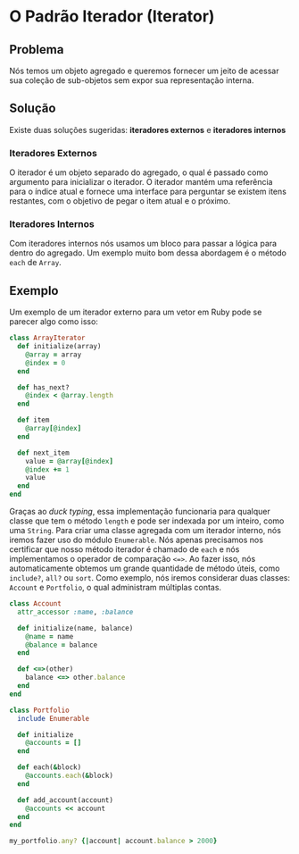 # O Padrão Iterador **(Iterator)**

## Problema
Nós temos um objeto agregado e queremos fornecer um jeito de acessar sua coleção
de sub-objetos sem expor sua representação interna.

## Solução
Existe duas soluções sugeridas: **iteradores externos** e **iteradores internos**

### Iteradores Externos
O iterador é um objeto separado do agregado, o qual é passado como argumento
para inicializar o iterador. O iterador mantém uma referência para o índice
atual e fornece uma interface para perguntar se existem itens restantes, com o
objetivo de pegar o item atual e o próximo.

### Iteradores Internos
Com iteradores internos nós usamos um bloco para passar a lógica para dentro do
agregado. Um exemplo muito bom dessa abordagem é o método `each` de `Array`.

## Exemplo
Um exemplo de um iterador externo para um vetor em Ruby pode se parecer algo
como isso:

```ruby
class ArrayIterator
  def initialize(array)
    @array = array
    @index = 0
  end

  def has_next?
    @index < @array.length
  end

  def item
    @array[@index]
  end

  def next_item
    value = @array[@index]
    @index += 1
    value
  end
end
```

Graças ao *duck typing*, essa implementação funcionaria para qualquer classe
que tem o método `length` e pode ser indexada por um inteiro, como uma `String`.
Para criar uma classe agregada com um iterador interno, nós iremos fazer uso
do módulo `Enumerable`. Nós apenas precisamos nos certificar que nosso método
iterador é chamado de `each` e nós implementamos o operador de comparação `<=>`.
Ao fazer isso, nós automaticamente obtemos um grande quantidade de método úteis,
como `include?`, `all?` ou `sort`. Como exemplo, nós iremos considerar duas
classes: `Account` e `Portfolio`, o qual administram múltiplas contas.

```ruby
class Account
  attr_accessor :name, :balance

  def initialize(name, balance)
    @name = name
    @balance = balance
  end

  def <=>(other)
    balance <=> other.balance
  end
end

class Portfolio
  include Enumerable

  def initialize
    @accounts = []
  end

  def each(&block)
    @accounts.each(&block)
  end

  def add_account(account)
    @accounts << account
  end
end
```

```ruby
my_portfolio.any? {|account| account.balance > 2000}
```